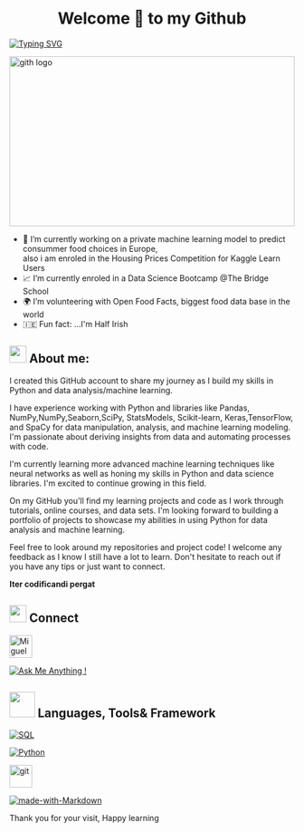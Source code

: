<h1 align="center"> Welcome 👋 to my Github </h1>

[![Typing SVG](https://readme-typing-svg.herokuapp.com?size=18&center=true&vCenter=true&width=420&lines=I+Love+Data)](https://git.io/typing-svg)

<img alt="gith logo" src="https://media.giphy.com/media/du3J3cXyzhj75IOgvA/giphy.gif" width=100% height="300px" align="center"/>

- 🥗 I’m currently working on a private machine learning model to predict consummer food choices in Europe,<br>
also i am enroled in the Housing Prices Competition for Kaggle Learn Users
- 📈 I’m currently enroled in a  Data Science Bootcamp @The Bridge School
- 🌍 I’m volunteering with Open Food Facts, biggest food data base in the world 
- 🇮🇪 Fun fact: ...I'm Half Irish


## <img src="https://media.giphy.com/media/iY8CRBdQXODJSCERIr/giphy.gif" width="30px"> About me:
 
 I created this GitHub account to share my journey as I build my skills in Python and data analysis/machine learning.<br>

I have experience working with Python and libraries like Pandas, NumPy,NumPy,Seaborn,SciPy, StatsModels, Scikit-learn, Keras,TensorFlow, and SpaCy  for data manipulation, analysis, and machine learning modeling. I'm passionate about deriving insights from data and automating processes with code.<br>

I'm currently learning more advanced machine learning techniques like neural networks as well as honing my skills in Python and data science libraries. I'm excited to continue growing in this field.<br>

On my GitHub you'll find my learning projects and code as I work through tutorials, online courses, and data sets. I'm looking forward to building a portfolio of projects to showcase my abilities in using Python for data analysis and machine learning.<br>

Feel free to look around my repositories and project code! I welcome any feedback as I know I still have a lot to learn. Don't hesitate to reach out if you have any tips or just want to connect.<br>

**Iter codificandi pergat**<br>





## <img src="https://media.giphy.com/media/iY8CRBdQXODJSCERIr/giphy.gif" width="30px"> Connect 



</p>
<a href="https://www.linkedin.com/in/miguellopez19/"><img alt="Miguel Lopez" src="https://media.giphy.com/media/rB8CbdO6xSJofmOAKL/giphy.gif"width="40" height="40"></a> 

[![Ask Me Anything !](https://img.shields.io/badge/Ask%20me-anything-1abc9c.svg)](https://github.com/zero010010)




## <img src="https://media.giphy.com/media/HwBlFQZFcAoUcPHZdX/giphy.gif" width="45px"> Languages, Tools& Framework

<a href="https://https://www.sql.org/sql-database/sql-tutorial//"><img alt="SQL" src="https://custom-icon-badges.herokuapp.com/badge/SQL-025E8C.svg?logo=database&logoColor=white"></a>

<a href="https://www.python.org/"><img alt="Python" src="https://img.shields.io/badge/Python-14354C.svg?logo=python&logoColor=blue&color=yellow"></a>


<a href="https://git-scm.com/" target="_blank" rel="noreferrer"> <img src="https://media.giphy.com/media/kH1DBkPNyZPOk0BxrM/giphy.gif" alt="git" width="40" height="40"/> </a> 




[![made-with-Markdown](https://img.shields.io/badge/Made%20with-Markdown-1f425f.svg)](http://commonmark.org)
   
  Thank you for your visit, Happy learning 

